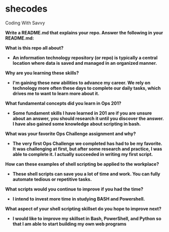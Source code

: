 # shecodes
Coding With Savvy

<b>Write a README.md that explains your repo. Answer the following in your README.md:<b/>

<b>What is this repo all about?<b/>
* An information technology repository (or repo) is typically a central location where data is saved and managed in an organized manner.
  
<b>Why are you learning these skills?
* I'm gaining these new abilities to advance my career. We rely on technology more often these days to complete our daily tasks, which drives me to want to learn more about it.

<b>What fundamental concepts did you learn in Ops 201?<b/>
* Some fundament skills I have learned in 201 are if you are unsure about an answer, you should research it until you discover the answer. I have also gained some knowledge about scripting in bash.
  
<b>What was your favorite Ops Challenge assignment and why?<b/>
* The very first Ops Challenge we completed has had to be my favorite. It was challenging at first, but after some research and practice, I was able to complete it. I actually succeeded in writing my first script.

<b>How can these examples of shell scripting be applied to the workplace?<b/>
* These shell scripts can save you a lot of time and work. You can fully automate tedious or repetitive tasks.
  
<b>What scripts would you continue to improve if you had the time?<b/>
* I intend to invest more time in studying BASH and Powershell.
  
<b>What aspect of your shell scripting skillset do you hope to improve next?<b/>
* I would like to improve my skillset in Bash, PowerShell, and Python so that I am able to start building my own web programs
